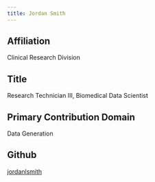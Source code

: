 ```yaml
---
title: Jordan Smith
---
```

## Affiliation
Clinical Research Division
## Title
Research Technician III, Biomedical Data Scientist
## Primary Contribution Domain
Data Generation
## Github
[jordanlsmith](https://github.com/jordanlsmith)
